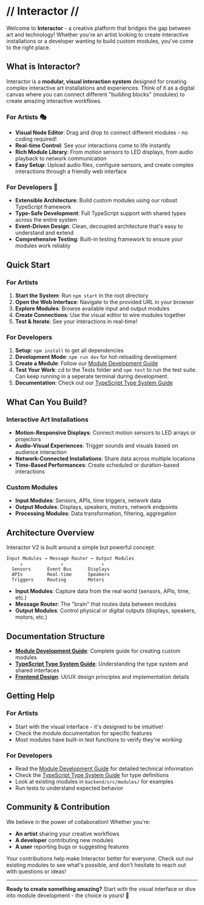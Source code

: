 # // Interactor //

Welcome to **Interactor** - a creative platform that bridges the gap between art and technology! Whether you're an artist looking to create interactive installations or a developer wanting to build custom modules, you've come to the right place.

## What is Interactor? 

Interactor is a **modular, visual interaction system** designed for creating complex interactive art installations and experiences. Think of it as a digital canvas where you can connect different "building blocks" (modules) to create amazing interactive workflows.

### For Artists 🎭
- **Visual Node Editor**: Drag and drop to connect different modules - no coding required!
- **Real-time Control**: See your interactions come to life instantly
- **Rich Module Library**: From motion sensors to LED displays, from audio playback to network communication
- **Easy Setup**: Upload audio files, configure sensors, and create complex interactions through a friendly web interface

### For Developers 🔧
- **Extensible Architecture**: Build custom modules using our robust TypeScript framework
- **Type-Safe Development**: Full TypeScript support with shared types across the entire system
- **Event-Driven Design**: Clean, decoupled architecture that's easy to understand and extend
- **Comprehensive Testing**: Built-in testing framework to ensure your modules work reliably

## Quick Start

### For Artists
1. **Start the System**: Run `npm start` in the root directory
2. **Open the Web Interface**: Navigate to the provided URL in your browser
3. **Explore Modules**: Browse available input and output modules
4. **Create Connections**: Use the visual editor to wire modules together
5. **Test & Iterate**: See your interactions in real-time!

### For Developers
1. **Setup**: `npm install` to get all dependencies
2. **Development Mode**: `npm run dev` for hot-reloading development
3. **Create a Module**: Follow our [Module Development Guide](./ModuleDevelopmentGuide.md)
4. **Test Your Work**: cd to the Tests folder and `npm test` to run the test suite. Can keep running in a seperate terminal during development.
5. **Documentation**: Check out our [TypeScript Type System Guide](./TypesGuide.md)

## What Can You Build?

### Interactive Art Installations
- **Motion-Responsive Displays**: Connect motion sensors to LED arrays or projectors
- **Audio-Visual Experiences**: Trigger sounds and visuals based on audience interaction
- **Network-Connected Installations**: Share data across multiple locations
- **Time-Based Performances**: Create scheduled or duration-based interactions

### Custom Modules
- **Input Modules**: Sensors, APIs, time triggers, network data
- **Output Modules**: Displays, speakers, motors, network endpoints
- **Processing Modules**: Data transformation, filtering, aggregation

## Architecture Overview

Interactor V2 is built around a simple but powerful concept:

```
Input Modules → Message Router → Output Modules
     ↓              ↓              ↓
  Sensors      Event Bus      Displays
  APIs         Real-time      Speakers  
  Triggers     Routing        Motors
```

- **Input Modules**: Capture data from the real world (sensors, APIs, time, etc.)
- **Message Router**: The "brain" that routes data between modules
- **Output Modules**: Control physical or digital outputs (displays, speakers, motors, etc.)

## Documentation Structure

- **[Module Development Guide](./ModuleDevelopmentGuide.md)**: Complete guide for creating custom modules
- **[TypeScript Type System Guide](./TypesGuide.md)**: Understanding the type system and shared interfaces
- **[Frontend Design](./FrontendDesign.md)**: UI/UX design principles and implementation details

## Getting Help

### For Artists
- Start with the visual interface - it's designed to be intuitive!
- Check the module documentation for specific features
- Most modules have built-in test functions to verify they're working

### For Developers
- Read the [Module Development Guide](./ModuleDevelopmentGuide.md) for detailed technical information
- Check the [TypeScript Type System Guide](./TypesGuide.md) for type definitions
- Look at existing modules in `backend/src/modules/` for examples
- Run tests to understand expected behavior

## Community & Contribution

We believe in the power of collaboration! Whether you're:
- **An artist** sharing your creative workflows
- **A developer** contributing new modules
- **A user** reporting bugs or suggesting features

Your contributions help make Interactor better for everyone. Check out our existing modules to see what's possible, and don't hesitate to reach out with questions or ideas!

---

**Ready to create something amazing?** Start with the visual interface or dive into module development - the choice is yours! 🚀 